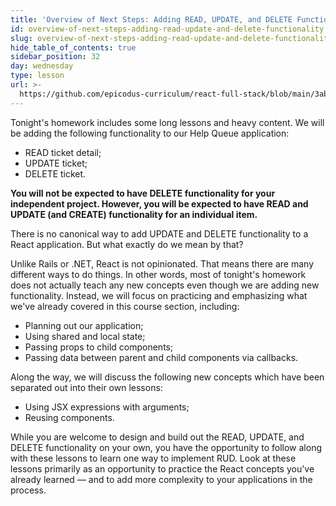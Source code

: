 ```yaml
---
title: 'Overview of Next Steps: Adding READ, UPDATE, and DELETE Functionality'
id: overview-of-next-steps-adding-read-update-and-delete-functionality
slug: overview-of-next-steps-adding-read-update-and-delete-functionality
hide_table_of_contents: true
sidebar_position: 32
day: wednesday
type: lesson
url: >-
  https://github.com/epicodus-curriculum/react-full-stack/blob/main/3ab_wednesday_homework_preface.md
---
```


Tonight's homework includes some long lessons and heavy content. We will be adding the following functionality to our Help Queue application: 

* READ ticket detail;
* UPDATE ticket;
* DELETE ticket.

**You will not be expected to have DELETE functionality for your independent project. However, you will be expected to have READ and UPDATE (and CREATE) functionality for an individual item.**

There is no canonical way to add UPDATE and DELETE functionality to a React application. But what exactly do we mean by that?

Unlike Rails or .NET, React is not opinionated. That means there are many different ways to do things. In other words, most of tonight's homework does not actually teach any new concepts even though we are adding new functionality. Instead, we will focus on practicing and emphasizing what we've already covered in this course section, including:

* Planning out our application;
* Using shared and local state;
* Passing props to child components;
* Passing data between parent and child components via callbacks.

Along the way, we will discuss the following new concepts which have been separated out into their own lessons:

* Using JSX expressions with arguments;
* Reusing components.

While you are welcome to design and build out the READ, UPDATE, and DELETE functionality on your own, you have the opportunity to follow along with these lessons to learn one way to implement RUD. Look at these lessons primarily as an opportunity to practice the React concepts you've already learned — and to add more complexity to your applications in the process. 